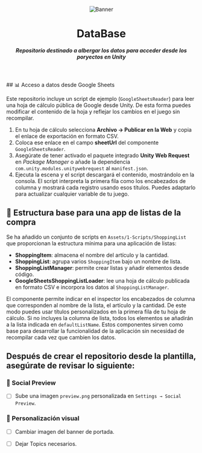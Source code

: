 <header>

![Banner](https://github.com/user-attachments/assets/5b933a56-0ece-452a-99c0-1a641485a6b9)

# **DataBase**

_**Repositorio destinado a albergar los datos para acceder desde los poryectos en Unity**_


</header>
## 📊 Acceso a datos desde Google Sheets

Este repositorio incluye un script de ejemplo (`GoogleSheetsReader`) para leer una hoja de cálculo pública de Google desde Unity. De esta forma puedes modificar el contenido de la hoja y reflejar los cambios en el juego sin recompilar.

1. En tu hoja de cálculo selecciona **Archivo → Publicar en la Web** y copia el enlace de exportación en formato CSV.
2. Coloca ese enlace en el campo **sheetUrl** del componente `GoogleSheetsReader`.
3. Asegúrate de tener activado el paquete integrado **Unity Web Request** en *Package Manager* o añade la dependencia `com.unity.modules.unitywebrequest` al `manifest.json`.
4. Ejecuta la escena y el script descargará el contenido, mostrándolo en la consola. El script interpreta la primera fila como los encabezados de columna y mostrará cada registro usando esos títulos. Puedes adaptarlo para actualizar cualquier variable de tu juego.


## 🛒 Estructura base para una app de listas de la compra

Se ha añadido un conjunto de scripts en `Assets/1-Scripts/ShoppingList` que proporcionan la estructura mínima para una aplicación de listas:

- **ShoppingItem**: almacena el nombre del artículo y la cantidad.
- **ShoppingList**: agrupa varios `ShoppingItem` bajo un nombre de lista.
- **ShoppingListManager**: permite crear listas y añadir elementos desde código.
- **GoogleSheetsShoppingListLoader**: lee una hoja de cálculo publicada en formato CSV e incorpora los datos al `ShoppingListManager`.

El componente permite indicar en el inspector los encabezados de columna que corresponden al nombre de la lista, el artículo y la cantidad. De este modo puedes usar títulos personalizados en la primera fila de tu hoja de cálculo. Si no incluyes la columna de lista, todos los elementos se añadirán a la lista indicada en `defaultListName`.
Estos componentes sirven como base para desarrollar la funcionalidad de la aplicación sin necesidad de recompilar cada vez que cambien los datos.

   
<footer>
   
## Después de crear el repositorio desde la plantilla, asegúrate de revisar lo siguiente:

### 📸 Social Preview
- [ ] Sube una imagen `preview.png` personalizada en `Settings → Social Preview`.


### 🎨 Personalización visual
- [ ] Cambiar imagen del banner de portada.
- [ ] Dejar Topics necesarios.


</footer>

